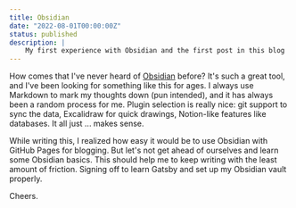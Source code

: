 ```yaml
---
title: Obsidian
date: "2022-08-01T00:00:00Z"
status: published
description: |
    My first experience with Obsidian and the first post in this blog
---
```


How comes that I've never heard of [Obsidian](https://obsidian.md/) before? It's such a great tool, and I've been looking for something like this for ages. I always use Markdown to mark my thoughts down (pun intended), and it has always been a random process for me. Plugin selection is really nice: git support to sync the data, Excalidraw for quick drawings, Notion-like features like databases. It all just ... makes sense.

While writing this, I realized how easy it would be to use Obsidian with GitHub Pages for blogging. But let's not get ahead of ourselves and learn some Obsidian basics. This should help me to keep writing with the least amount of friction. Signing off to learn Gatsby and set up my Obsidian vault properly.

Cheers.
